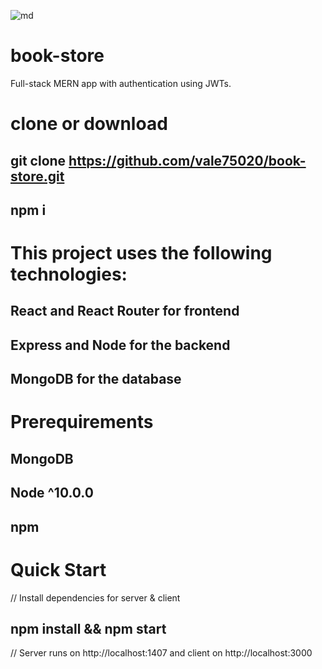 
![md](images/md.png)


# book-store
Full-stack MERN app with authentication using  JWTs.

# clone or download
## git clone https://github.com/vale75020/book-store.git
## npm i

# This project uses the following technologies:

## React and React Router for frontend
## Express and Node for the backend
## MongoDB for the database

# Prerequirements
## MongoDB
## Node ^10.0.0
## npm

# Quick Start
// Install dependencies for server & client
##  npm install && npm start


// Server runs on http://localhost:1407 and client on http://localhost:3000
